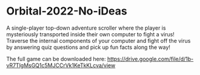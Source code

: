 # Orbital-2022-No-iDeas

A single-player top-down adventure scroller where the player is mysteriously transported inside their own computer to fight a virus! Traverse the internal components of your computer and fight off the virus by answering quiz questions and pick up fun facts along the way!


The full game can be downloaded here: https://drive.google.com/file/d/1b-vR7TlgMsGQ1c5MJCCrVk1KeTkKLcva/view
